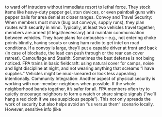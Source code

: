 to ward off intruders without immediate resort to lethal force. They stock items like heavy-duty pepper gel, stun devices, or even paintball guns with pepper balls for area denial at closer ranges. Convoy and Travel Security: When members must move (bug out convoys, supply runs), they plan routes with security in mind. Typically, at least two vehicles travel together; members are armed (if legal/necessary) and maintain communication between vehicles. They have plans for ambushes – e.g., not entering choke points blindly, having scouts or using ham radio to get intel on road conditions. If a convoy is large, they’ll put a capable driver at front and back (in case of blockade, the lead can push through or the rear can cover retreat). Camouflage and Stealth: Sometimes the best defense is not being noticed. FPA trains in basic fieldcraft: using natural cover for camps, noise and light discipline at night, and not wearing anything that screams “I have supplies.” Vehicles might be mud-smeared or look less appealing intentionally. Community Integration: Another aspect of physical security is working with non-member neighbors when possible. If the whole neighborhood bands together, it’s safer for all. FPA members often try to quietly encourage neighbors to form a watch or share simple signals (“we’ll hang a red cloth if we see suspicious people”). This not only spreads the work of security but also helps avoid an “us versus them” scenario locally. However, sensitive info (like